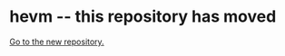 # hevm -- this repository has moved

[Go to the new repository.](https://github.com/dapphub/dapptools/tree/master/hevm)
